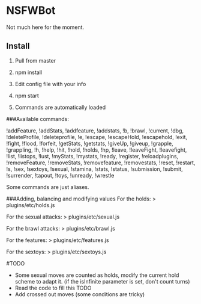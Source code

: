 # NSFWBot

Not much here for the moment.

## Install
1) Pull from master

2) npm install

3) Edit config file with your info

4) npm start

5) Commands are automatically loaded


###Available commands:

!addFeature, !addStats, !addfeature, !addstats, !b, !brawl, !current, !dbg, !deleteProfile, !deleteprofile, !e, !escape, !escapeHold, !escapehold, !exit, !fight, !flood, !forfeit, !getStats, !getstats, !giveUp, !giveup, !grapple, !grappling, !h, !help, !hit, !hold, !holds, !hp, !leave, !leaveFight, !leavefight, !list, !listops, !lust, !myStats, !mystats, !ready, !register, !reloadplugins, !removeFeature, !removeStats, !removefeature, !removestats, !reset, !restart, !s, !sex, !sextoys, !sexual, !stamina, !stats, !status, !submission, !submit, !surrender, !tapout, !toys, !unready, !wrestle

Some commands are just aliases.


###Adding, balancing and modifying values
For the holds: > plugins/etc/holds.js

For the sexual attacks: > plugins/etc/sexual.js

For the brawl attacks: > plugins/etc/brawl.js

For the features: > plugins/etc/features.js

For the sextoys: > plugins/etc/sextoys.js



#TODO

- Some sexual moves are counted as holds, modify the current hold scheme to adapt it. (if the isInfinite parameter is set, don't count turns)
- Read the code to fill this TODO
- Add crossed out moves (some conditions are tricky)

